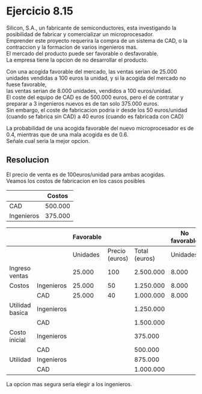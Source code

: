 # Ejercicio 8.15

Silicon, S.A., un fabricante de semiconductores, esta investigando la posibilidad de fabricar y comercializar un microprocesador.			
Emprender este proyecto requerira la compra de un sistema de CAD, o la contraccion y la formacion de varios ingenieros mas.			
El mercado del producto puede ser favorable o desfavorable.			
La empresa tiene la opcion de no desarrollar el producto.			
			
Con una acogida favorable del mercado, las ventas serian de 25.000 unidades vendidas a 100 euros la unidad, y si la acogida del mercado no fuese favorable,			
las ventas serian de 8.000 unidades, vendidos a 100 euros/unidad.			
El coste del equipo de CAD es de 500.000 euros, pero el de contratar y preparar a 3 ingenieros nuevos es de tan solo 375.000 euros.			
Sin embargo, el coste de fabricacion podria ir desde los 50 euros/unidad (cuando se fabrica sin CAD) a 40 euros (cuando es fabricada con CAD)			
			
La probabilidad de una acogida favorable del nuevo microprocesador es de 0.4, mientras que de una mala acogida es de 0.6.			
Señale cual seria la mejor opcion.			

## Resolucion

El precio de venta es de 100euros/unidad para ambas acogidas.			
Veamos los costos de fabricacion en los casos posibles			

|            | Costos  |
|------------|---------|
| CAD        | 500.000 |
| Ingenieros | 375.000 |

|                 |            | Favorable |                |               | No favorable |                |               |
|-----------------|------------|-----------|----------------|---------------|--------------|----------------|---------------|
|                 |            | Unidades  | Precio (euros) | Total (euros) | Unidades     | Precio (euros) | Total (euros) |
| Ingreso ventas  |            |    25.000 |            100 |     2.500.000 |        8.000 |            100 |       800.000 |
| Costos          | Ingenieros |    25.000 |             50 |     1.250.000 |        8.000 |             50 |       400.000 |
|                 | CAD        |    25.000 |             40 |     1.000.000 |        8.000 |             40 |       320.000 |
| Utilidad basica | Ingenieros |           |                |     1.250.000 |              |                |       400.000 |
|                 | CAD        |           |                |     1.500.000 |              |                |       480.000 |
| Costo inicial   | Ingenieros |           |                |       375.000 |              |                |       375.000 |
|                 | CAD        |           |                |       500.000 |              |                |       500.000 |
| Utilidad        | Ingenieros |           |                |       875.000 |              |                |        25.000 |
|                 | CAD        |           |                |     1.000.000 |              |                |       -20.000 |

La opcion mas segura seria elegir a los ingenieros.

